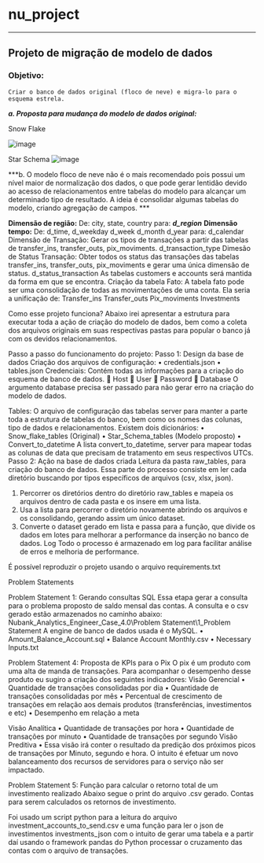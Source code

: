 # nu_project
---

## Projeto de migração de modelo de dados
### Objetivo:
	Criar o banco de dados original (floco de neve) e migra-lo para o esquema estrela.

***a. Proposta para mudança do modelo de dados original:***

Snow Flake

 ![image](https://user-images.githubusercontent.com/49626719/175793233-99e58a5c-bc10-466f-9b3a-37651e86b53f.png)


  Star Schema
 ![image](https://user-images.githubusercontent.com/49626719/175793235-fa3da6f6-927c-46fa-b82d-2f5c9bf37ef6.png)



***b. O modelo floco de neve não é o mais recomendado pois possui um nível maior de normalização dos dados, o que pode gerar lentidão devido ao acesso de relacionamentos entre tabelas do modelo para alcançar um determinado tipo de resultado.
A ideia é consolidar algumas tabelas do modelo, criando agregação de campos. ***

**Dimensão de região:**
	De:
	city,
	state,
	country
para: ***d_region***
**Dimensão tempo:**
	De:
		d_time,
		d_weekday
		d_week
		d_month
		d_year
	para:
		d_calendar
	Dimensão de Transação:
	Gerar os tipos de transações a partir das tabelas de transfer_ins, transfer_outs, pix_moviments.
		d_transaction_type
	Dimesão de Status Transação:
	Obter todos os status das transações das tabelas transfer_ins, transfer_outs, pix_moviments e gerar uma única dimensão de status.
		d_status_transaction
As tabelas customers e accounts será mantida da forma em que se encontra.
Criação da tabela Fato:
A tabela fato pode ser uma consolidação de todas as movimentações de uma conta. Ela seria a unificação de:
	Transfer_ins
	Transfer_outs
	Pix_moviments
	Investments


Como esse projeto funciona?
Abaixo irei apresentar a estrutura para executar toda a ação de criação do modelo de dados, bem como a coleta dos arquivos originais em suas respectivas pastas para popular o banco já com os devidos relacionamentos.

Passo a passo do funcionamento do projeto:
Passo 1: Design da base de dados
Criação dos arquivos de configuração: 
•	credentials.json
•	tables.json
Credenciais:
	Contém todas as informações para a criação do esquema de banco de dados.
	Host
	User
	Password
	Database
O argumento database precisa ser passado para não gerar erro na criação do modelo de dados.

Tables:
O arquivo de configuração das tabelas server para manter a parte toda a estrutura de tabelas do banco, bem como os nomes das colunas, tipo de dados e relacionamentos.
Existem dois dicionários:
•	Snow_flake_tables (Original)
•	Star_Schema_tables (Modelo proposto)
•	Convert_to_datetime
A lista convert_to_datetime, server para mapear todas as colunas de data que precisam de tratamento em seus respectivos UTCs.
Passo 2: Ação na base de dados criada
Leitura da pasta raw_tables, para criação do banco de dados.
Essa parte do processo consiste em ler cada diretório buscando por tipos específicos de arquivos (csv, xlsx, json).
1.	Percorrer os diretórios dentro do diretório raw_tables e mapeia os arquivos dentro de cada pasta e os insere em uma lista.
2.	Usa a lista para percorrer o diretório novamente abrindo os arquivos e os consolidando, gerando assim um único dataset.
3.	Converte o dataset gerado em lista e passa para a função, que divide os dados em lotes para melhorar a performance da inserção no banco de dados.
Log
Todo o processo é armazenado em log para facilitar análise de erros e melhoria de performance.

É possível reproduzir o projeto usando o arquivo requirements.txt

Problem Statements

Problem Statement 1: Gerando consultas SQL
Essa etapa gerar a consulta para o problema proposto de saldo mensal das contas. A consulta e o csv gerado estão armazenados no caminho abaixo:
Nubank_Analytics_Engineer_Case_4.0\Problem Statement\1_Problem Statement
A engine de banco de dados usada é o MySQL.
•	Amount_Balance_Account.sql
•	Balance Account Monthly.csv
•	Necessary Inputs.txt

Problem Statement 4: Proposta de KPIs para o Pix
O pix é um produto com uma alta de manda de transações. Para acompanhar o desempenho desse produto eu sugiro a criação dos seguintes indicadores:
Visão Gerencial
•	Quantidade de transações consolidadas por dia
•	Quantidade de transações consolidadas por mês
•	Percentual de crescimento de transações em relação aos demais produtos (transferências, investimentos e etc)
•	Desempenho em relação a meta

Visão Analítica
•	Quantidade de transações por hora
•	Quantidade de transações por minuto
•	Quantidade de transações por segundo
Visão Preditiva
•	Essa visão irá conter o resultado da predição dos próximos picos de transações por
Minuto, segundo e hora.
O intuito é efetuar um novo balanceamento dos recursos de servidores para o serviço não ser impactado.

Problem Statement 5: Função para calcular o retorno total de um investimento realizado
Abaixo segue o print do arquivo .csv gerado. 
Contas para serem calculados os retornos de investimento.
 
Foi usado um script python para a leitura do arquivo investment_accounts_to_send.csv e uma função para ler o json de investimentos investments_json com o intuito de gerar uma tabela e a partir daí usando o framework pandas do Python processar o cruzamento das contas com o arquivo de transações.
 
